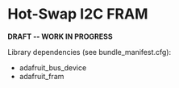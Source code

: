 <!-- SPDX-License-Identifier: MIT -->
<!-- SPDX-FileCopyrightText: Copyright 2025 Sam Blenny -->
# Hot-Swap I2C FRAM

**DRAFT -- WORK IN PROGRESS**


Library dependencies (see bundle_manifest.cfg):
- adafruit_bus_device
- adafruit_fram


